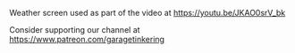 Weather screen used as part of the video at https://youtu.be/JKAO0srV_bk

Consider supporting our channel at https://www.patreon.com/garagetinkering
